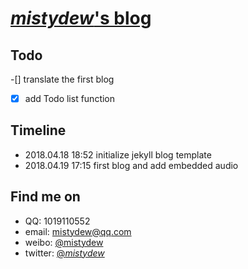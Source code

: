 # [_mistydew_'s blog](https://mistydew.github.io)

## Todo
-[] translate the first blog
-[x] add Todo list function

## Timeline
* 2018.04.18 18:52 initialize jekyll blog template
* 2018.04.19 17:15 first blog and add embedded audio

## Find me on

* QQ: 1019110552
* email: mistydew@qq.com
* weibo: [@mistydew](https://weibo.com/mistydew)
* twitter: [@_mistydew_](https://twitter.com/_mistydew_)

